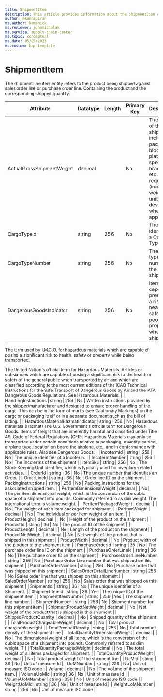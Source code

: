 ```yaml
---
title: ShipmentItem
description: This article provides information about the ShipmentItem entity.
author: mkannapiran
ms.author: kamanick
ms.reviewer: johnmichalak
ms.service: supply-chain-center
ms.topic: conceptual
ms.date: 05/05/2023
ms.custom: bap-template
---
```


# **ShipmentItem**

The shipment line item entity refers to the product being shipped against sales order line or purchase order line. Containing the product and the corresponding shipped quantity.


|	Attribute	|	Datatype	|	Length	|	Primary Key	|	Description	|
|---------------|--------|------|----------|-----------|
|	ActualGrossShipmentWeight	|	decimal	|		|	No	|	The weight of the shipment including all packing, blocking, platforms, special bracing, etc., if required. (includes weight of unit load device, when applicable.)	|
|	CargoTypeId	|	string	|	256	|	No	|	The unique identifier of a Cargo Type.	|
|	CargoTypeNumber	|	string	|	256	|	No	|	The cargo type number of the shipment	|
|	DangerousGoodsIndicator	|	string	|	256	|	No	|	Items capable of presenting a risk to the health or safety of people or property when shipped.

The term used by I.M.C.O. for hazardous materials which are capable of posing a significant risk to health, safety or property while being transported.

The United Nation's official term for Hazardous Materials.  Articles or substances which are capable of posing a significant risk to the health or safety of the general public when transported by air and which are classified according to the most current editions of the ICAO Technical Instructions for the Safe Transport of Dangerous Goods by Air and the IATA Dangerous Goods Regulations.  See Hazardous Materials.	|
|	HandlingInstructions	|	string	|	256	|	No	|	Written instructions provided by the shipper/manufacturer and designed to
ensure proper handling of the cargo. This can be in the form of marks (see Cautionary Markings) on the cargo or packaging itself or in a separate document such as the bill of lading.	|
|	HazardousMaterialHazmatIndicator	|	string	|	256	|	No	|	Hazardous materials (Hazmat)    The U.S. Government's official term for Dangerous Goods.  Items of freight that are inherently harmful and classified under Title 49, Code of Federal Regulations (CFR).  Hazardous Materials may only be transported under certain conditions relative to packaging, quantity carried, airplane type, location on board the airplane, etc., and in conformance with applicable rules.  Also see Dangerous Goods.	|
|	IncotermId	|	string	|	256	|	No	|	The unique identifier of a Incoterm.	|
|	IncotermNumber	|	string	|	256	|	No	|	The Incoterms of the shipment 	|
|	ItemSku	|	string	|	256	|	No	|	The Stock Keeping Unit identifier, which is typically used for inventory-related activities.	|
|	OrderId	|	string	|	36	|	No	|	The unique number that identifies an Order.	|
|	OrderLineId	|	string	|	36	|	No	|	Order line ID on the shipment	|
|	PackingInstructions	|	string	|	256	|	No	|	Packing instructions for the associated shipped item.	|
|	PerItemDimensionalWeight	|	decimal	|		|	No	|	The per item dimensional weight, which is the conversion of the cubic space of a shipment into pounds. Commonly referred to as dim weight. The international term is volume weight.	|
|	PerItemPackagedWeight	|	decimal	|		|	No	|	The weight of each item packaged for shipment.	|
|	PerItemWeight	|	decimal	|		|	No	|	The individual or per item weight of an item.	|
|	ProductHeight	|	decimal	|		|	No	|	Height of the product on the shipment	|
|	ProductId	|	string	|	36	|	No	|	The product ID of the shipment 	|
|	ProductLength	|	decimal	|		|	No	|	Length of the product on the shipment	|
|	ProductNetWeight	|	decimal	|		|	No	|	Net weight of the product that is shipped in this shipment	|
|	ProductWidth	|	decimal	|		|	No	|	Product width of the product of the shipment item	|
|	PurchaseOrderId	|	string	|	36	|	No	|	The purchase order line ID on the shipment	|
|	PurchaseOrderLineId	|	string	|	36	|	No	|	The purchase order ID on the shipment	|
|	PurchaseOrderLineNumber	|	string	|	256	|	No	|	Purchase Order Line number that was shipped on this shipment	|
|	PurchaseOrderNumber	|	string	|	256	|	No	|	Purchase order that was shipped on this shipment	|
|	SalesOrderDetailLineNumber	|	string	|	256	|	No	|	Sales order line that was shipped on this shipment	|
|	SalesOrderNumber	|	string	|	256	|	No	|	Sales order that was shipped on this shipment	|
|	ShipmentId	|	string	|	36	|	No	|	The unique identifier of a Shipment.	|
|	ShipmentItemId	|	string	|	36	|	Yes	|	The unique ID of the shipment item	|
|	ShipmentItemNumber	|	string	|	256	|	Yes	|	The shipment line number.	|
|	ShipmentNumber	|	string	|	256	|	No	|	Shipment number for this shipment item	|
|	ShipmentProductNetWeight	|	decimal	|		|	No	|	Net weight of the product that is shipped in this shipment	|
|	ShippedProductQuantity	|	decimal	|		|	No	|	Shipped quantity of the shipment	|
|	TotalProductChargeableWeight	|	decimal	|		|	No	|	Total product chargeable weight	|
|	TotalProductDensity	|	string	|	256	|	No	|	Total product density of the shipment line	|
|	TotalQuantityDimensionalWeight	|	decimal	|		|	No	|	The dimensional weight of all items, which is the conversion of the cubic space of a shipment into pounds. Commonly referred to as dim weight. T	|
|	TotalQuantityPackagedWeight	|	decimal	|		|	No	|	The total weight of all items packaged for shipment.	|
|	TotalQuantityProductWeight	|	decimal	|		|	No	|	Total product weight of the shipment line	|
|	UoMId	|	string	|	36	|	No	|	Unit of measure Id	|
|	UoMNumber	|	string	|	256	|	No	|	Unit of measure ISO code	|
|	Volume	|	decimal	|		|	No	|	The volume of the shipment item.	|
|	VolumeUoMId	|	string	|	36	|	No	|	Unit of measure Id	|
|	VolumeUoMNumber	|	string	|	256	|	No	|	Unit of measure ISO code	|
|	WeightUoMId	|	string	|	36	|	No	|	Unit of measure Id	|
|	WeightUoMNumber	|	string	|	256	|	No	|	Unit of measure ISO code	|
